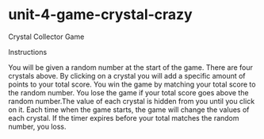 # unit-4-game-crystal-crazy
Crystal Collector Game

Instructions

You will be given a random number at the start of the game. There are four crystals above. By clicking on a crystal you will add a specific amount of points to your total score. You win the game by matching your total score to the random number. You lose the game if your total score goes above the random number.The value of each crystal is hidden from you until you click on it. Each time when the game starts, the game will change the values of each crystal. If the timer expires before  your total matches the random number, you loss.
       